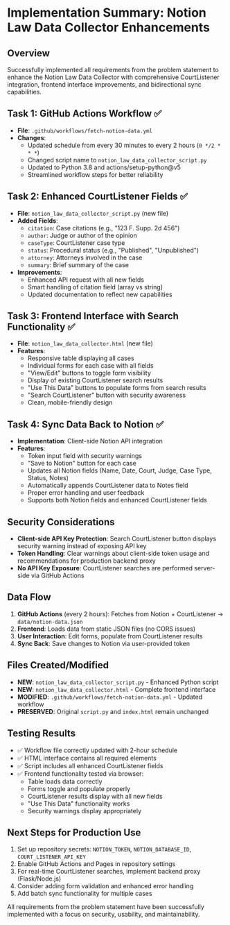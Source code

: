 # Implementation Summary: Notion Law Data Collector Enhancements

## Overview
Successfully implemented all requirements from the problem statement to enhance the Notion Law Data Collector with comprehensive CourtListener integration, frontend interface improvements, and bidirectional sync capabilities.

## Task 1: GitHub Actions Workflow ✅
- **File**: `.github/workflows/fetch-notion-data.yml`
- **Changes**:
  - Updated schedule from every 30 minutes to every 2 hours (`0 */2 * * *`)
  - Changed script name to `notion_law_data_collector_script.py`
  - Updated to Python 3.8 and actions/setup-python@v5
  - Streamlined workflow steps for better reliability

## Task 2: Enhanced CourtListener Fields ✅
- **File**: `notion_law_data_collector_script.py` (new file)
- **Added Fields**:
  - `citation`: Case citations (e.g., "123 F. Supp. 2d 456")
  - `author`: Judge or author of the opinion
  - `caseType`: CourtListener case type
  - `status`: Procedural status (e.g., "Published", "Unpublished")
  - `attorney`: Attorneys involved in the case
  - `summary`: Brief summary of the case
- **Improvements**:
  - Enhanced API request with all new fields
  - Smart handling of citation field (array vs string)
  - Updated documentation to reflect new capabilities

## Task 3: Frontend Interface with Search Functionality ✅
- **File**: `notion_law_data_collector.html` (new file)
- **Features**:
  - Responsive table displaying all cases
  - Individual forms for each case with all fields
  - "View/Edit" buttons to toggle form visibility
  - Display of existing CourtListener search results
  - "Use This Data" buttons to populate forms from search results
  - "Search CourtListener" button with security awareness
  - Clean, mobile-friendly design

## Task 4: Sync Data Back to Notion ✅
- **Implementation**: Client-side Notion API integration
- **Features**:
  - Token input field with security warnings
  - "Save to Notion" button for each case
  - Updates all Notion fields (Name, Date, Court, Judge, Case Type, Status, Notes)
  - Automatically appends CourtListener data to Notes field
  - Proper error handling and user feedback
  - Supports both Notion fields and enhanced CourtListener fields

## Security Considerations
- **Client-side API Key Protection**: Search CourtListener button displays security warning instead of exposing API key
- **Token Handling**: Clear warnings about client-side token usage and recommendations for production backend proxy
- **No API Key Exposure**: CourtListener searches are performed server-side via GitHub Actions

## Data Flow
1. **GitHub Actions** (every 2 hours): Fetches from Notion + CourtListener → `data/notion-data.json`
2. **Frontend**: Loads data from static JSON files (no CORS issues)
3. **User Interaction**: Edit forms, populate from CourtListener results
4. **Sync Back**: Save changes to Notion via user-provided token

## Files Created/Modified
- **NEW**: `notion_law_data_collector_script.py` - Enhanced Python script
- **NEW**: `notion_law_data_collector.html` - Complete frontend interface
- **MODIFIED**: `.github/workflows/fetch-notion-data.yml` - Updated workflow
- **PRESERVED**: Original `script.py` and `index.html` remain unchanged

## Testing Results
- ✅ Workflow file correctly updated with 2-hour schedule
- ✅ HTML interface contains all required elements
- ✅ Script includes all enhanced CourtListener fields
- ✅ Frontend functionality tested via browser:
  - Table loads data correctly
  - Forms toggle and populate properly
  - CourtListener results display with all new fields
  - "Use This Data" functionality works
  - Security warnings display appropriately

## Next Steps for Production Use
1. Set up repository secrets: `NOTION_TOKEN`, `NOTION_DATABASE_ID`, `COURT_LISTENER_API_KEY`
2. Enable GitHub Actions and Pages in repository settings
3. For real-time CourtListener searches, implement backend proxy (Flask/Node.js)
4. Consider adding form validation and enhanced error handling
5. Add batch sync functionality for multiple cases

All requirements from the problem statement have been successfully implemented with a focus on security, usability, and maintainability.
